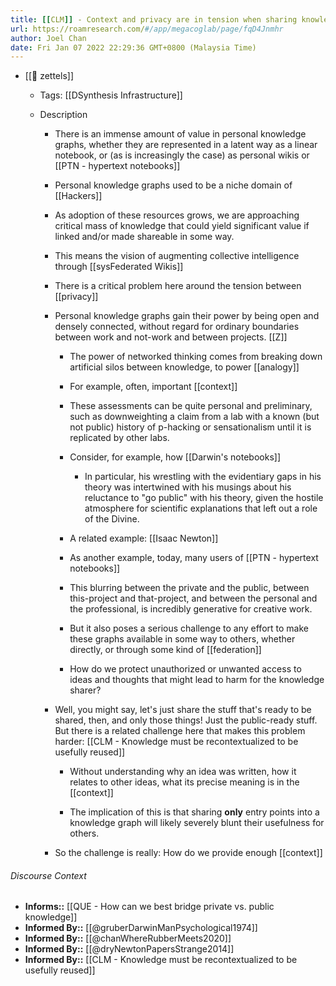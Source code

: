 ```yaml
---
title: [[CLM]] - Context and privacy are in tension when sharing knowledge with others
url: https://roamresearch.com/#/app/megacoglab/page/fqD4Jnmhr
author: Joel Chan
date: Fri Jan 07 2022 22:29:36 GMT+0800 (Malaysia Time)
---
```


- [[🌲 zettels]]

    - Tags: [[DSynthesis Infrastructure]]

    - Description

        - There is an immense amount of value in personal knowledge graphs, whether they are represented in a latent way as a linear notebook, or (as is increasingly the case) as personal wikis or [[PTN - hypertext notebooks]]

        - Personal knowledge graphs used to be a niche domain of [[Hackers]]

        - As adoption of these resources grows, we are approaching critical mass of knowledge that could yield significant value if linked and/or made shareable in some way.

        - This means the vision of augmenting collective intelligence through [[sysFederated Wikis]]

        - There is a critical problem here around the tension between [[privacy]]

        - Personal knowledge graphs gain their power by being open and densely connected, without regard for ordinary boundaries between work and not-work and between projects. [[Z]]

            - The power of networked thinking comes from breaking down artificial silos between knowledge, to power [[analogy]]

            - For example, often, important [[context]]

            - These assessments can be quite personal and preliminary, such as downweighting a claim from a lab with a known (but not public) history of p-hacking or sensationalism until it is replicated by other labs.

            - Consider, for example, how [[Darwin's notebooks]]

                - In particular, his wrestling with the evidentiary gaps in his theory was intertwined with his musings about his reluctance to "go public" with his theory, given the hostile atmosphere for scientific explanations that left out a role of the Divine.

            - A related example: [[Isaac Newton]]

            - As another example, today, many users of [[PTN - hypertext notebooks]]

            - This blurring between the private and the public, between this-project and that-project, and between the personal and the professional, is incredibly generative for creative work.

            - But it also poses a serious challenge to any effort to make these graphs available in some way to others, whether directly, or through some kind of [[federation]]

            - How do we protect unauthorized or unwanted access to ideas and thoughts that might lead to harm for the knowledge sharer?

        - Well, you might say, let's just share the stuff that's ready to be shared, then, and only those things! Just the public-ready stuff. But there is a related challenge here that makes this problem harder: [[CLM - Knowledge must be recontextualized to be usefully reused]]

            - Without understanding why an idea was written, how it relates to other ideas, what its precise meaning is in the [[context]]

            - The implication of this is that sharing __only__ entry points into a knowledge graph will likely severely blunt their usefulness for others.

        - So the challenge is really: How do we provide enough [[context]]

###### Discourse Context

- **Informs::** [[QUE - How can we best bridge private vs. public knowledge]]
- **Informed By::** [[@gruberDarwinManPsychological1974]]
- **Informed By::** [[@chanWhereRubberMeets2020]]
- **Informed By::** [[@dryNewtonPapersStrange2014]]
- **Informed By::** [[CLM - Knowledge must be recontextualized to be usefully reused]]
